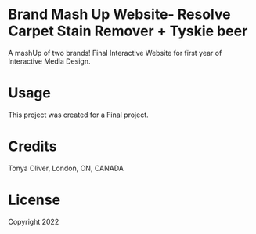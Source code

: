 # Brand Mash Up Website- Resolve Carpet Stain Remover + Tyskie beer

A mashUp of two brands!
Final Interactive Website for first year of Interactive Media Design.

# Usage
This project was created for a Final project.

# Credits
Tonya Oliver, London, ON, CANADA

# License
Copyright 2022
